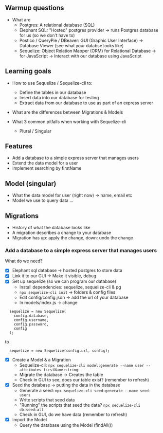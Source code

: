 ## Warmup questions

- What are
  - Postgres: A relational database (SQL)
  - Elephant SQL: "Hosted" postgres provider
    -> runs Postgres database for us (so we don't have to)
  - Postico / QueryPie / DBeaver: GUI (Graphic User Interface)
    -> Database Viewer (see what your databse looks like)
  - Sequelize: Object Relation Mapper (ORM) for Relational Database
    -> for JavaScript -> Interact with our database using JavaScript

## Learning goals

- How to use Sequelize / Sequelize-cli to:

  - Define the tables in our database
  - Insert data into our database for testing
  - Extract data from our database to use as part of an express server

- What are the differences between Migrations & Models

- What 3 common pitfalls when working with Sequelize-cli
  - Plural / Singular

## Features

- Add a database to a simple express server that manages users
- Extend the data model for a user
- Implement searching by firstName

## Model (singular)

- What the data model for user (right now) -> name, email etc
- Model we use to query data ...

## Migrations

- History of what the database looks like
- A migration describes a change to your database
- Migration has up: apply the change, down: undo the change

### Add a database to a simple express server that manages users

What do we need?

- [x] Elephant sql database -> hosted postgres to store data
- [x] Link it to our GUI -> Make it visible, debug
- [x] Set up sequelize (so we can program our database)
  - Install dependencies: sequelize, sequelize-cli & pg
  - `npx sequelize-cli init` -> folders & config files
  - Edit config/config.json -> add the url of your database
  - In models/index.js -> change

```
  sequelize = new Sequelize(
    config.database,
    config.username,
    config.password,
    config
  );
```

to

```
  sequelize = new Sequelize(config.url, config);
```

- [x] Create a Model & a Migration
  - Sequelize-cli: `npx sequelize-cli model:generate --name user --attributes firstName:string`
  - Migrate the database -> Creates the table
  - Check in GUI to see, does our table exist? (remember to refresh)
- [x] Seed the database -> putting the data in the database
  - Generate a seed: `npx sequelize-cli seed:generate --name seed-users`
  - Write scripts that seed data
  - "Running" the scripts that seed the data? `npx sequelize-cli db:seed:all`
  - Check in GUI, do we have data (remember to refresh)
- [x] Import the Model
  - Query the database using the Model (findAll())
